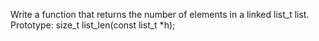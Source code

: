 Write a function that returns the number of elements in a linked list_t list. Prototype: size_t list_len(const list_t *h);
